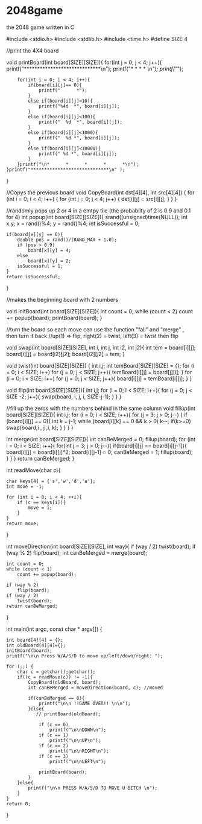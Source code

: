 # 2048game
the 2048 game written in C


#include <stdio.h>
#include <stdlib.h>
#include <time.h>
#define SIZE 4

//print the 4X4 board

void printBoard(int board[SIZE][SIZE]){
    for(int j = 0; j < 4; j++){
        printf("*****************************\n");
        printf("*      *      *      *      *\n");
        printf("*");
        
        for(int i = 0; i < 4; i++){
            if(board[i][j]== 0){
                printf("      *");
            }
            else if(board[i][j]<10){
                printf("%4d  *", board[i][j]);
            }
            else if(board[i][j]<100){
                printf("  %d  *", board[i][j]);
            }
            else if(board[i][j]<1000){
                printf("  %d *", board[i][j]);
            }
            else if(board[i][j]<10000){
                printf(" %d *", board[i][j]);
            }
        }printf("\n*      *      *      *      *\n");
    }printf("*****************************\n" );
}

//Copys the previous board
void CopyBoard(int dst[4][4], int src[4][4]) {
    for (int i = 0; i < 4; i++) {
        for (int j = 0; j < 4; j++) {
            dst[i][j] = src[i][j];
        }
    }
}

//randomly pops up 2 or 4 in a emtpy tile (the probabilty of 2 is 0.9 and 0.1 for 4)
int popup(int board[SIZE][SIZE]){
    srand((unsigned)time(NULL));
    int x,y;
    x = rand()%4;
    y = rand()%4;
    int isSuccessful = 0;
    
    if(board[x][y] == 0){
        double pos = rand()/(RAND_MAX + 1.0);
        if (pos > 0.9)
            board[x][y] = 4;
        else
            board[x][y] = 2;
        isSuccessful = 1;
    }
    return isSuccessful;
}

//makes the beginning board with 2 numbers

void initBoard(int board[SIZE][SIZE]){
    int count = 0;
    while (count < 2)
        count += popup(board);
    printBoard(board);
}

//turn the board so each move can use the function "fall" and "merge" , then turn it back
//up(1) => flip, right(2) = twist, left(3) = twist then flip

void swap(int board[SIZE][SIZE], int i, int j, int i2, int j2){
    int tem = board[i][j];
    board[i][j] = board[i2][j2];
    board[i2][j2] = tem;
}

void twist(int board[SIZE][SIZE])
{
    int i,j;
    int temBoard[SIZE][SIZE] = {};
    for (i = 0; i < SIZE; i++)
        for (j = 0; j < SIZE; j++){
            temBoard[i][j] = board[j][i];
        }
    for (i = 0; i < SIZE; i++)
        for (j = 0; j < SIZE; j++){
            board[i][j] = temBoard[i][j];
        }
}

void flip(int board[SIZE][SIZE]){
    int i,j;
    for (i = 0; i < SIZE; i++){
        for (j = 0; j < SIZE -2; j++){
            swap(board, i, j, i, SIZE-j-1);
        }
    }
}

//fill up the zeros with the numbers behind in the same column 
void fillup(int board[SIZE][SIZE]){
    int i,j;
    for (i = 0; i < SIZE; i++){
        for (j = 3; j > 0; j--) {
            if (board[i][j] == 0){
                int k = j-1;
                while (board[i][k] == 0 && k > 0)
                    k--;
                if(k>=0)
                    swap(board,i , j ,i, k);
            }
        }
    }
}

int merge(int board[SIZE][SIZE]){
    int canBeMerged = 0;
    fillup(board);
    for (int i = 0; i < SIZE; i++){
        for(int j = 3; j > 0; j--){
            if(board[i][j] == board[i][j-1]){
                board[i][j] = board[i][j]*2;
                board[i][j-1] = 0;
                canBeMerged = 1;
                fillup(board);
            }
        }
    }
    return canBeMerged;
}

int readMove(char c){
    
    char keys[4] = {'s','w','d','a'};
    int move = -1;
    
    for (int i = 0; i < 4; ++i){
        if (c == keys[i]){
            move = i;
        }
    }
    return move;
}

int moveDirection(int board[SIZE][SIZE], int way){
    if (way / 2)
        twist(board);
    if (way % 2)
        flip(board);
    int canBeMerged = merge(board);
 
    int count = 0;
    while (count < 1)
        count += popup(board);
    
    if (way % 2)
        flip(board);
    if (way / 2)
        twist(board);
    return canBeMerged;
}



int main(int argc, const char * argv[]) {
    
    int board[4][4] = {};
    int oldBoard[4][4]={};
    initBoard(board);
    printf("\n\n Press W/A/S/D to move up/left/down/right: ");
    
    for (;;) {
        char c = getchar();getchar();
        if((c = readMove(c)) != -1){
            CopyBoard(oldBoard, board);
            int canBeMerged = moveDirection(board, c); //moved
            
            if(canBeMerged == 0){
                printf("\n\n !!GAME OVER!! \n\n");
            }else{
               // printBoard(oldBoard);
                
                if (c == 0)
                    printf("\n\nDOWN\n");
                if (c == 1)
                    printf("\n\nUP\n");
                if (c == 2)
                    printf("\n\nRIGHT\n");
                if (c == 3)
                    printf("\n\nLEFT\n");
                
                printBoard(board);
            }
        }else{
            printf("\n\n PRESS W/A/S/D TO MOVE U BITCH \n");
        }
    }
    return 0;
}
